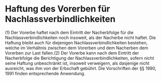 # Haftung des Vorerben für Nachlassverbindlichkeiten

(1) Der Vorerbe haftet nach dem Eintritt der Nacherbfolge für die Nachlassverbindlichkeiten noch insoweit, als der Nacherbe nicht haftet. Die Haftung bleibt auch für diejenigen Nachlassverbindlichkeiten bestehen, welche im Verhältnis zwischen dem Vorerben und dem Nacherben dem Vorerben zur Last fallen.(2) Der Vorerbe kann nach dem Eintritt der Nacherbfolge die Berichtigung der Nachlassverbindlichkeiten, sofern nicht seine Haftung unbeschränkt ist, insoweit verweigern, als dasjenige nicht ausreicht, was ihm von der Erbschaft gebührt. Die Vorschriften der §§ 1990, 1991 finden entsprechende Anwendung. 

